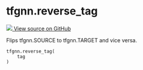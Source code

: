 # tfgnn.reverse_tag

<!-- Insert buttons and diff -->

<a target="_blank" href="https://github.com/tensorflow/gnn/tree/master/tensorflow_gnn/graph/tag_utils.py#L31-L40">
<img src="https://www.tensorflow.org/images/GitHub-Mark-32px.png" /> View source
on GitHub </a>

Flips tfgnn.SOURCE to tfgnn.TARGET and vice versa.

<pre class="devsite-click-to-copy prettyprint lang-py tfo-signature-link">
<code>tfgnn.reverse_tag(
    tag
)
</code></pre>

<!-- Placeholder for "Used in" -->
